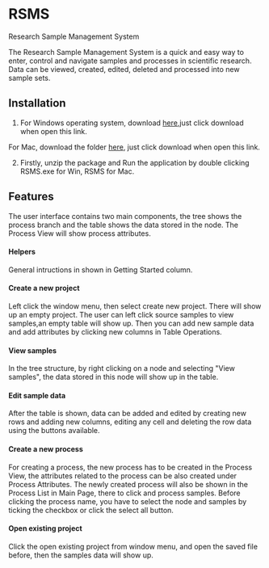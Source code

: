 # RSMS
Research Sample Management System

The Research Sample Management System is a quick and easy way to enter, control and navigate samples and processes in scientific research. Data can be viewed, created, edited, deleted and processed into new sample sets.

## Installation
1. For Windows operating system, download [here](https://drive.google.com/file/d/0B3QPWVqVkHNNLU5QRnBIY3dJY2s/view?usp=sharing),just click download when open this link.

For Mac, download the folder [here](https://drive.google.com/file/d/0B3QPWVqVkHNNcnBlVEtQUVE0R1k/view?usp=sharing), just click download when open this link.

2. Firstly, unzip the package and Run the application by double clicking RSMS.exe for Win, RSMS for Mac.
    


## Features

The user interface contains two main components, the tree shows the process branch and the table shows the data stored in the node. The Process View will show process attributes.

#### Helpers

General intructions in shown in Getting Started column.


#### Create a new project

Left click the window menu, then select create new project. There will show up an empty project. The user can left click source samples to view samples,an empty table will show up. Then you can add new sample data and add attributes by clicking new columns in Table Operations.

#### View samples

In the tree structure, by right clicking on a node and selecting "View samples", the data stored in this node will show up in the table.

#### Edit sample data

After the table is shown, data can be added and edited by creating new rows and adding new columns, editing any cell and deleting the row data using the buttons available.

#### Create a new process

For creating a process, the new process has to be created in the Process View, the attributes related to the process can be also created under Process Attributes. The newly created process will also be shown in the Process List in Main Page, there to click and process samples. Before clicking the process name, you have to select the node and samples by ticking the checkbox or click the select all button.

#### Open existing project

Click the open existing project from window menu, and open the saved file before, then the samples data will show up.
